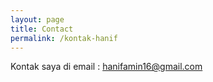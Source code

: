 ```yaml
---
layout: page
title: Contact
permalink: /kontak-hanif
---
```


Kontak saya di email : hanifamin16@gmail.com
